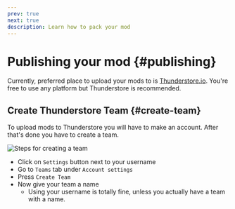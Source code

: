 ```yaml
---
prev: true
next: true
description: Learn how to pack your mod
---
```


# Publishing your mod {#publishing}

Currently, preferred place to upload your mods to is [Thunderstore.io](https://thunderstore.io/). You're free to use any
platform but Thunderstore is recommended.

## Create Thunderstore Team {#create-team}

To upload mods to Thunderstore you will have to make an account. After that's done you have to create a team.

![Steps for creating a team](/images/publishing/packaging/create_team.webp)

- Click on `Settings` button next to your username
- Go to `Teams` tab under `Account settings`
- Press `Create Team`
- Now give your team a name
    - Using your username is totally fine, unless you actually have a team with a name.